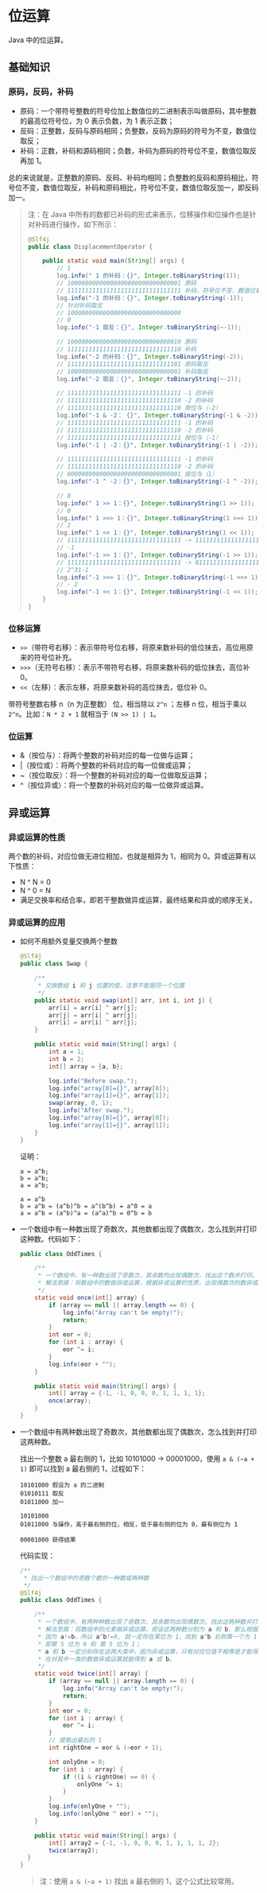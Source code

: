 # 位运算

Java 中的位运算。

## 基础知识

### 原码，反码，补码

- 原码：一个带符号整数的符号位加上数值位的二进制表示叫做原码，其中整数的最高位符号位，为 0 表示负数，为 1 表示正数；
- 反码：正整数，反码与原码相同；负整数，反码为原码的符号为不变，数值位取反；
- 补码：正数，补码和源码相同；负数，补码为原码的符号位不变，数值位取反再加 1。

总的来说就是，正整数的原码、反码、补码均相同；负整数的反码和原码相比，符号位不变，数值位取反，补码和原码相比，符号位不变，数值位取反加一，即反码加一。

> 注：在 Java 中所有的数都已补码的形式来表示，位移操作和位操作也是针对补码进行操作，如下所示：
>
> ```java
> @Slf4j
> public class DisplacementOperator {
> 
>     public static void main(String[] args) {
>         // 1
>         log.info(" 1 的补码：{}", Integer.toBinaryString(1));
>         // 10000000000000000000000000000001 原码
>         // 11111111111111111111111111111111 补码，符号位不变，数值位取反加一
>         log.info("-1 的补码：{}", Integer.toBinaryString(-1));
>         // 针对补码取反
>         // 10000000000000000000000000000000
>         // 0
>         log.info("-1 取反：{}", Integer.toBinaryString(~-1));
> 
>         // 10000000000000000000000000000010 原码
>         // 11111111111111111111111111111110 补码
>         log.info("-2 的补码：{}", Integer.toBinaryString(-2));
>         // 11111111111111111111111111111101 原码取反
>         // 10000000000000000000000000000001 补码取反
>         log.info("-2 取反：{}", Integer.toBinaryString(~-2));
> 
>         // 11111111111111111111111111111111 -1 的补码
>         // 11111111111111111111111111111110 -2 的补码
>         // 11111111111111111111111111111110 按位与（-2）
>         log.info("-1 & -2： {}", Integer.toBinaryString(-1 & -2));
>         // 11111111111111111111111111111111 -1 的补码
>         // 11111111111111111111111111111110 -2 的补码
>         // 11111111111111111111111111111111 按位与（-1）
>         log.info("-1 | -2：{}", Integer.toBinaryString(-1 | -2));
> 
>         // 11111111111111111111111111111111 -1 的补码
>         // 11111111111111111111111111111110 -2 的补码
>         // 00000000000000000000000000000001 按位与（1）
>         log.info("-1 ^ -2：{}", Integer.toBinaryString(-1 ^ -2));
> 
>         // 0
>         log.info(" 1 >> 1：{}", Integer.toBinaryString(1 >> 1));
>         // 0
>         log.info(" 1 >>> 1：{}", Integer.toBinaryString(1 >>> 1));
>         // 2
>         log.info(" 1 << 1：{}", Integer.toBinaryString(1 << 1));
>         // 11111111111111111111111111111111 -> 11111111111111111111111111111111 -> 10000000000000000000000000000001
>         // -1
>         log.info("-1 >> 1：{}", Integer.toBinaryString(-1 >> 1));
>         // 11111111111111111111111111111111 -> 01111111111111111111111111111111 -> 01111111111111111111111111111111
>         // 2^31-1
>         log.info("-1 >>> 1：{}", Integer.toBinaryString(-1 >>> 1));
>         // - 2
>         log.info("-1 << 1：{}", Integer.toBinaryString(-1 << 1));
>     }
> }
> ```

### 位移运算

- `>>`（带符号右移）：表示带符号位右移，将原来数补码的低位抹去，高位用原来的符号位补充。
- `>>>`（无符号右移）：表示不带符号右移，将原来数补码的低位抹去，高位补 0。
- `<<`（左移）：表示左移，将原来数补码的高位抹去，低位补 0。

带符号整数右移 n（n 为正整数） 位，相当除以 `2^n` ；左移 n 位，相当于乘以 `2^n`。比如：`N * 2 + 1` 就相当于 `(N >> 1) | 1`。

### 位运算

- &（按位与）：将两个整数的补码对应的每一位做与运算；
- |（按位或）：将两个整数的补码对应的每一位做或运算；
- ~（按位取反）：将一个整数的补码对应的每一位做取反运算；
- ^（按位异或）：将一个整数的补码对应的每一位做异或运算。

## 异或运算

### 异或运算的性质

两个数的补码，对应位做无进位相加，也就是相异为 1，相同为 0。异或运算有以下性质：

- N ^ N = 0
- N ^ 0 = N
- 满足交换率和结合率，即若干整数做异或运算，最终结果和异或的顺序无关。

### 异或运算的应用

- 如何不用额外变量交换两个整数

  ```java
  @Slf4j
  public class Swap {
  
      /**
       * 交换数组 i 和 j 位置的值，注意不能是同一个位置
       */
      public static void swap(int[] arr, int i, int j) {
          arr[i] = arr[i] ^ arr[j];
          arr[j] = arr[i] ^ arr[j];
          arr[i] = arr[i] ^ arr[j];
      }
  
      public static void main(String[] args) {
          int a = 1;
          int b = 2;
          int[] array = {a, b};
  
          log.info("Before swap.");
          log.info("array[0]={}", array[0]);
          log.info("array[1]={}", array[1]);
          swap(array, 0, 1);
          log.info("After swap.");
          log.info("array[0]={}", array[0]);
          log.info("array[1]={}", array[1]);
      }
  }
  
  ```

  证明：

  ```
  a = a^b;
  b = a^b;
  a = a^b;
  
  a = a^b
  b = a^b = (a^b)^b = a^(b^b) = a^0 = a
  a = a^b = (a^b)^a = (a^a)^b = 0^b = b
  ```

- 一个数组中有一种数出现了奇数次，其他数都出现了偶数次，怎么找到并打印这种数。代码如下：

  ```java
  public class OddTimes {
  
      /**
       * 一个数组中，有一种数出现了奇数次，其余数均出现偶数次，找出这个数并打印。
       * 解法思路：将数组中的数做异或运算，根据异或运算的性质，出现偶数次的数异或结果为 0 ，奇数次异或结果为本身。
       */
      static void once(int[] array) {
          if (array == null || array.length == 0) {
              log.info("Array can't be empty!");
              return;
          }
          int eor = 0;
          for (int i : array) {
              eor ^= i;
          }
          log.info(eor + "");
      }
  
      public static void main(String[] args) {
          int[] array = {-1, -1, 0, 0, 0, 1, 1, 1, 1};
          once(array);
      }
  }
  ```

- 一个数组中有两种数出现了奇数次，其他数都出现了偶数次，怎么找到并打印这两种数。

  找出一个整数 a 最右侧的 1，比如 10101000 -> 00001000，使用 `a & (~a + 1)` 即可以找到 a 最右侧的 1，过程如下：

  ```
  10101000 假设为 a 的二进制
  01010111 取反
  01011000 加一
  
  10101000
  01011000 与操作，高于最右侧的位，相反，低于最右侧的位为 0，最有侧位为 1
  
  00001000 获得结果
  ```

  代码实现：

  ```java
  /**
   * 找出一个数组中的奇数个数的一种数或两种数
   */
  @Slf4j
  public class OddTimes {
  
      /**
       * 一个数组中，有两种种数出现了奇数次，其余数均出现偶数次，找出这两种数并打印。
       * 解法思路：将数组中的元素做异或运算，假设这两种数分别为 a 和 b，那么根据异或运算性质，最终结果为 a^b；
       * 因为 a!=b，所以 a^b!=0, 就一定存在某位为 1，找到 a^b 右侧第一个为 1 的位置，假设为第 5 位，此时就可以将数组中的数分成两大类，
       * 即第 5 位为 0 和 第 5 位为 1；
       * a 和 b 一定分别存在这两大类中，因为异或运算，只有对应位值不相等是才能得到 1；
       * 在对其中一类的数做异或运算就能得到 a 或 b。
       */
      static void twice(int[] array) {
          if (array == null || array.length == 0) {
              log.info("Array can't be empty!");
              return;
          }
          int eor = 0;
          for (int i : array) {
              eor ^= i;
          }
          // 提取出最右的 1
          int rightOne = eor & (~eor + 1);
  
          int onlyOne = 0;
          for (int i : array) {
              if ((i & rightOne) == 0) {
                  onlyOne ^= i;
              }
          }
          log.info(onlyOne + "");
          log.info((onlyOne ^ eor) + "");
      }
  
      public static void main(String[] args) {
          int[] array2 = {-1, -1, 0, 0, 0, 1, 1, 1, 1, 2};
          twice(array2);
    }
  }
  ```
  
  > 注：使用 `a & (~a + 1)` 找出 a 最右侧的 1，这个公式比较常用。



